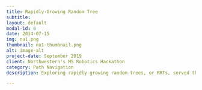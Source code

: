 ```yaml
---
title: Rapidly-Growing Random Tree
subtitle:
layout: default
modal-id: 6
date: 2014-07-15
img: nu1.png
thumbnail: nu1-thumbnail.png
alt: image-alt
project-date: September 2019
client: Northwestern's MS Robotics Hackathon
category: Path Navigation
description: Exploring rapidly-growing random trees, or RRTs, served the last challenge in Northwestern University’s MS Robotics Hackathon orientation. An RRT is a means of generating random paths, and with obstacles in mind, avoids them to ideally reach an end coordinate. The challenge was intended to help students grow familiar with Python while exercising a phenomenon common in robot path navigation. After coding an RRT without a destination, which was followed by coding an RRT that navigates around circle obstacles, the last task yielded an RRT navigating around Northwestern University’s N logo to connect a start and end point. To see more you can visit <a href="https://github.com/marcelbonnici/rrt">Computer Vision Ball Tracker</a> and the assignment description at <a href="http://robotics.mech.northwestern.edu/~elwin/ and https://github.com/marcelbonnici/rrt">RRT Layout</a>.

---
```

